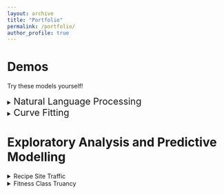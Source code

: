 ```yaml
---
layout: archive
title: "Portfolio"
permalink: /portfolio/
author_profile: true
---
```


# Demos
Try these models yourself!

<details>
<summary><span style="font-size:16.0pt">Natural Language Processing</span></summary>

<h3>Movie Review Sentiment <a href="http://ec2-18-216-26-152.us-east-2.compute.amazonaws.com">▶️</a></h3> 

<a href="http://ec2-18-216-26-152.us-east-2.compute.amazonaws.com"><img src="https://mattingliswhalen.github.io/images/prestige.png"></a>

<br>

A small project for me to learn how to deploy models to a server. 
Here a simple bag-of-words model to predict the sentiment of a provided movie review. 

<a href="http://ec2-18-216-26-152.us-east-2.compute.amazonaws.com">
Try it out yourself</a>
or read more about the model at the
<a href="https://github.com/MattInglisWhalen/MovieReviewSentiments">
GitHub repository</a>!

</details>



<details>
<summary><span style="font-size:16.0pt;">Curve Fitting</span></summary>

<h3>MIW's AutoFit</h3>

This project was originally meant to be marketed online to researchers and professionals 
who need a quick way to determine the best functional model to fit their 1D data. 
This multiplatform GUI is compatible with Windows, MacOSX, and Ubuntu.
</details>


# Exploratory Analysis and Predictive Modelling

<details> 
<summary> Recipe Site Traffic </summary>
Using data generated by DataCamp for its Professional Certification exam, 
<a href="https://github.com/MattInglisWhalen/RecipeSiteTraffic/blob/main/recipe_site_traffic.ipynb">this notebook</a> explores how different features of online recipes affect a recipe's popularity. Two models are compared in order to best predict which recipes should be chosen for the front page in order to drive more traffic to the site.  
</details>

<details> 
<summary> Fitness Class Truancy </summary>
Using data generated by DataCamp for its Associate Certification exam, 
<a href="https://github.com/MattInglisWhalen/FitnessClassTruancy/blob/main/fitness_class_truancy.ipynb">this notebook</a> looks at how various factors affect the class attendance for various gym members. Two simple models are compared in order to best predict which bookings will result in the member not attending the class, allowing more spots to be created for other paying members.
</details>
